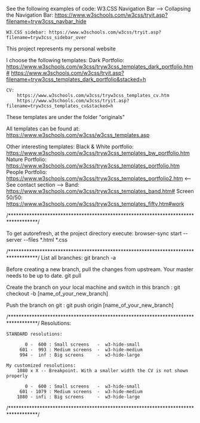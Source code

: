 See the following examples of code:
	W3.CSS Navigation Bar --> Collapsing the Navigation Bar: https://www.w3schools.com/w3css/tryit.asp?filename=tryw3css_navbar_hide

	W3.CSS sidebar: https://www.w3schools.com/w3css/tryit.asp?filename=tryw3css_sidebar_over

This project represents my personal website

I choose the following templates:
	Dark Portfolio:
		https://www.w3schools.com/w3css/tryw3css_templates_dark_portfolio.htm#
		https://www.w3schools.com/w3css/tryit.asp?filename=tryw3css_templates_dark_portfolio&stacked=h

	CV:
		https://www.w3schools.com/w3css/tryw3css_templates_cv.htm		
		https://www.w3schools.com/w3css/tryit.asp?filename=tryw3css_templates_cv&stacked=h

These templates are under the folder "originals"


All templates can be found at: https://www.w3schools.com/w3css/w3css_templates.asp

Other interesting templates:
	Black & White portfolio: https://www.w3schools.com/w3css/tryw3css_templates_bw_portfolio.htm
	Nature Portfolio: https://www.w3schools.com/w3css/tryw3css_templates_portfolio.htm
	People Portfolio: https://www.w3schools.com/w3css/tryw3css_templates_portfolio2.htm <-- See contact section -->
	Band: https://www.w3schools.com/w3css/tryw3css_templates_band.htm#
	Screen 50/50: https://www.w3schools.com/w3css/tryw3css_templates_fifty.htm#work


/***********************************************************************************/

To get autorefresh, at the project directory execute: 
	browser-sync start --server --files *.html *.css

/***********************************************************************************/
List all branches: 
	git branch -a

Before creating a new branch, pull the changes from upstream. Your master needs to be up to date. 
	git pull

Create the branch on your local machine and switch in this branch : 
	git checkout -b [name_of_your_new_branch]

Push the branch on git : 
	git push origin [name_of_your_new_branch]

/***********************************************************************************/
Resolutions:

	STANDARD resolutions:

		   0 -  600 : Small screens   -  w3-hide-small
		 601 -  993 : Medium screens  -  w3-hide-medium
		 994 -  inf : Big screens     -  w3-hide-large

	My customized resolutions:
		1080 x X -- Breakpoint. With a smaller width the CV is not shown properly

		   0 -  600 : Small screens   -  w3-hide-small
		 601 - 1079 : Medium screens  -  w3-hide-medium
		1080 - infi	: Big screens     -  w3-hide-large

/***********************************************************************************/

